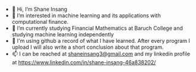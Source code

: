 - 👋 Hi, I’m Shane Insang
- 👀 I’m interested in machine learning and its applications with computational finance.
- 🌱 I’m currently studying Financial Mathematics at Baruch College and studying machine learning independently
- 💞️ I'm using github a record of what I have learned. After every program I upload I will also write a short conclusion about that program. 
- 📫 I can be reached at shaneinsang3@gmail.com and my linkedin profile at https://www.linkedin.com/in/shane-insang-46a838202/

<!---
shaneins/shaneins is a ✨ special ✨ repository because its `README.md` (this file) appears on your GitHub profile.
You can click the Preview link to take a look at your changes.
--->

